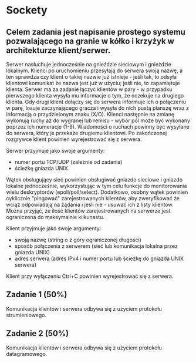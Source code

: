 # Sockety  

## Celem zadania jest napisanie prostego systemu pozwalającego na granie w kółko i krzyżyk w architekturze klient/serwer.

Serwer nasłuchuje jednocześnie na gnieździe sieciowym i gnieździe lokalnym.
Klienci po uruchomieniu przesyłają do serwera swoją nazwę, a ten sprawdza czy klient o takiej nazwie już istnieje - jeśli tak, to odsyła klientowi komunikat że nazwa jest już w użyciu; jeśli nie, to zapamiętuje klienta.
Serwer ma za zadanie łączyć klientów w pary - w przypadku pierwszego klienta wysyła mu informacje o tym, że oczekuje na drugiego klienta. Gdy drugi klient dołączy się do serwera informuje ich o połączeniu w parę, losuje zaczynającego gracza i wysyła do nich pustą planszę wraz z informacją o przydzielonym znaku (X/O).
Klienci następnie na zmianę wykonują ruchy aż do wygranej lub remisu - wybór pól może być wykonany poprzez ich numeracje (1-9). Wiadomości o ruchach powinny być wysyłane do serwera, który je przekaże drugiemu klientowi. Po zakończonej rozgrywce klient powinien wyrejestrować się z serwera.

Serwer przyjmuje jako swoje argumenty:

- numer portu TCP/UDP (zależnie od zadania)
- ścieżkę gniazda UNIX

Wątek obsługujący sieć powinien obsługiwać gniazdo sieciowe i gniazdo lokalne jednocześnie, wykorzystując w tym celu funkcje do monitorowania wielu deskryptorów (epoll/poll/select).
Dodatkowo, osobny wątek powinien cyklicznie "pingować" zarejestrowanych klientów, aby zweryfikować że wciąż odpowiadają na żądania i jeśli nie - usuwać ich z listy klientów.
Można przyjąć, że ilość klientów zarejestrowanych na serwerze jest ograniczona do maksymalnie kilkunastu.


Klient przyjmuje jako swoje argumenty:

- swoją nazwę (string o z góry ograniczonej długości)
- sposób połączenia z serwerem (sieć lub komunikacja lokalna przez gniazda UNIX)
- adres serwera (adres IPv4 i numer portu lub ścieżkę do gniazda UNIX serwera)

Klient przy wyłączeniu Ctrl+C powinien wyrejestrować się z serwera.


## Zadanie 1 (50%)
Komunikacja klientów i serwera odbywa się z użyciem protokołu strumieniowego.

## Zadanie 2 (50%)
Komunikacja klientów i serwera odbywa się z użyciem protokołu datagramowego.